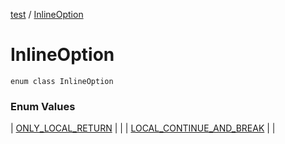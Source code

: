 [test](test/index) / [InlineOption](test/-inline-option/index)

# InlineOption

`enum class InlineOption`

### Enum Values

| [ONLY_LOCAL_RETURN](test/-inline-option/-o-n-l-y_-l-o-c-a-l_-r-e-t-u-r-n) |  |
| [LOCAL_CONTINUE_AND_BREAK](test/-inline-option/-l-o-c-a-l_-c-o-n-t-i-n-u-e_-a-n-d_-b-r-e-a-k) |  |

